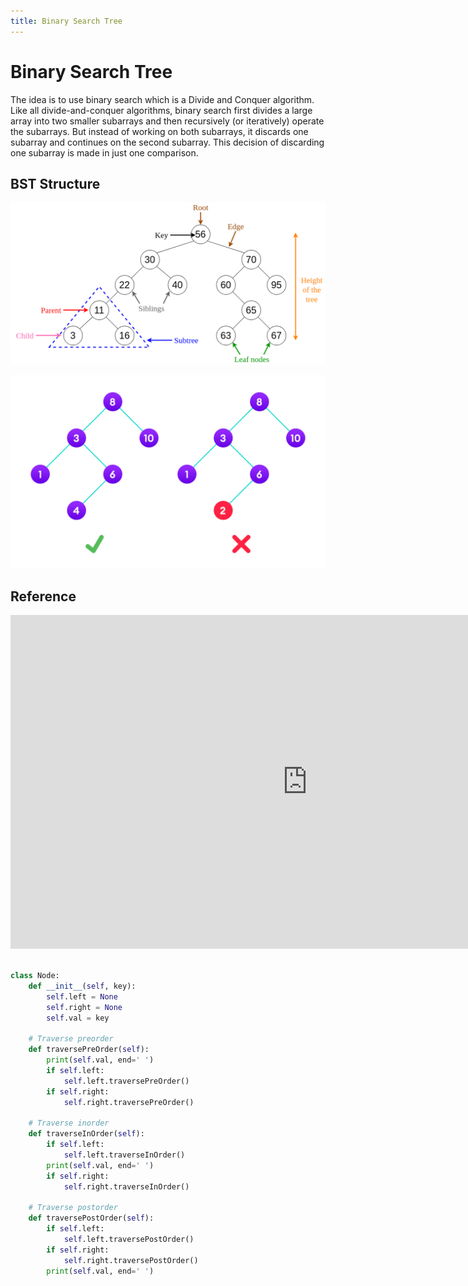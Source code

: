```yaml
---
title: Binary Search Tree
---
```

# Binary Search Tree

The idea is to use binary search which is a Divide and Conquer algorithm. Like all divide-and-conquer algorithms, binary search first divides a large array into two smaller subarrays and then recursively (or iteratively) operate the subarrays. But instead of working on both subarrays, it discards one subarray and continues on the second subarray. This decision of discarding one subarray is made in just one comparison.



## BST Structure

![clipboard.png](Hts2c9qa_-clipboard.png)


![clipboard.png](23EfS6CPd-clipboard.png)


## Reference 

<iframe width="950" height="534" src="https://www.youtube.com/embed/-oYitelECuQ" title="Data Structures in Golang - Binary Search Tree" frameborder="0" allow="accelerometer; autoplay; clipboard-write; encrypted-media; gyroscope; picture-in-picture" allowfullscreen></iframe>



```python

class Node:
    def __init__(self, key):
        self.left = None
        self.right = None
        self.val = key

    # Traverse preorder
    def traversePreOrder(self):
        print(self.val, end=' ')
        if self.left:
            self.left.traversePreOrder()
        if self.right:
            self.right.traversePreOrder()

    # Traverse inorder
    def traverseInOrder(self):
        if self.left:
            self.left.traverseInOrder()
        print(self.val, end=' ')
        if self.right:
            self.right.traverseInOrder()

    # Traverse postorder
    def traversePostOrder(self):
        if self.left:
            self.left.traversePostOrder()
        if self.right:
            self.right.traversePostOrder()
        print(self.val, end=' ')


```



